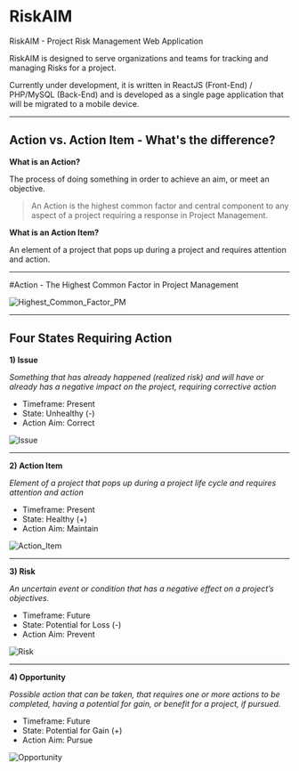# RiskAIM
RiskAIM - Project Risk Management Web Application

RiskAIM is designed to serve organizations and teams for tracking and managing Risks for a project.


Currently under development, it is written in ReactJS (Front-End) / PHP/MySQL (Back-End) and is developed as a single page application that will be migrated to a mobile device.

-----------------

## Action vs. Action Item - What's the difference? ##

**What is an Action?**

The process of doing something in order to achieve an aim, or meet an objective.

> An Action is the highest common factor and central component to any
> aspect of a project requiring a response in Project Management.


**What is an Action Item?**

An element of a project that pops up during a project and requires attention and action.  

-----------------

#Action - The Highest Common Factor in Project Management


![Highest_Common_Factor_PM](https://i.stack.imgur.com/YOQTG.png)

-----------------

## Four States Requiring Action ##

**1) Issue** 

*Something that has already happened (realized risk) and will have or already has a negative impact on the project, requiring corrective action*
 

 - Timeframe: Present
 - State: Unhealthy (-)
 - Action Aim: Correct

![Issue](https://i.stack.imgur.com/8t6y7.png)

----------

**2) Action Item** 

*Element of a project that pops up during a project life cycle and requires attention and action*
 
 - Timeframe: Present
 - State: Healthy (+)
 - Action Aim: Maintain

![Action_Item](https://i.stack.imgur.com/sreEV.png)

-------------

**3) Risk** 

*An uncertain event or condition that has a negative effect on a project’s objectives.*

 - Timeframe: Future
 - State: Potential for Loss (-)
 - Action Aim: Prevent

![Risk](https://i.stack.imgur.com/5Dl65.png)

--------------

**4) Opportunity**

*Possible action that can be taken, that requires one or more actions to be completed, having a potential for gain, or benefit for a project, if pursued.* 

 - Timeframe: Future
 - State: Potential for Gain (+)
 - Action Aim: Pursue

![Opportunity](https://i.stack.imgur.com/JfPCg.png)

